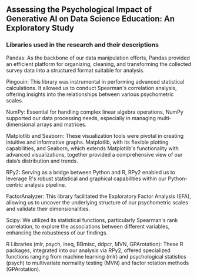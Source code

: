 ## Assessing the Psychological Impact of Generative AI on Data Science Education: An Exploratory Study
### Libraries used in the research and their descriptions

Pandas: As the backbone of our data manipulation efforts, Pandas provided an efficient platform for organizing, cleaning, and transforming the collected survey data into a structured format suitable for analysis.

Pingouin: This library was instrumental in performing advanced statistical calculations. It allowed us to conduct Spearman's correlation analysis, offering insights into the relationships between various psychometric scales.

NumPy: Essential for handling complex linear algebra operations, NumPy supported our data processing needs, especially in managing multi-dimensional arrays and matrices.

Matplotlib and Seaborn: These visualization tools were pivotal in creating intuitive and informative graphs. Matplotlib, with its flexible plotting capabilities, and Seaborn, which extends Matplotlib's functionality with advanced visualizations, together provided a comprehensive view of our data’s distribution and trends.

RPy2: Serving as a bridge between Python and R, RPy2 enabled us to leverage R's robust statistical and graphical capabilities within our Python-centric analysis pipeline.

FactorAnalyzer: This library facilitated the Exploratory Factor Analysis (EFA), allowing us to uncover the underlying structure of our psychometric scales and validate their dimensionalities.

Scipy: We utilized its statistical functions, particularly Spearman's rank correlation, to explore the associations between different variables, enhancing the robustness of our findings.

R Libraries (mlr, psych, ineq, BBmisc, ddpcr, MVN, GPArotation): These R packages, integrated into our analysis via RPy2, offered specialized functions ranging from machine learning (mlr) and psychological statistics (psych) to multivariate normality testing (MVN) and factor rotation methods (GPArotation). 
